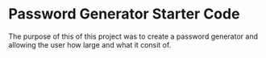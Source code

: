 # Password Generator Starter Code
The purpose of this of this project was to create a password generator and allowing the user how large and what it consit of.
